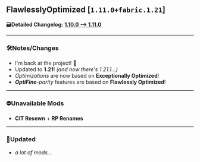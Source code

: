 ## FlawlesslyOptimized [`1.11.0+fabric.1.21`]

🗃️**Detailed Changelog:** [**1.10.0 --> 1.11.0**](https://github.com/UltimatChamp/FlawlesslyOptimized/compare/v1.10.0...1.11.0)

<hr>

### 🛠️Notes/Changes

- I'm back at the project! 🥳
- Updated to **1.21**! _(and now there's 1.21.1...)_
- _Optimizations_ are now based on **Exceptionally Optimized**!
- _**OptiFine**-parity_ features are based on **Flawlessly Optimized**!

<hr>

### ⛔Unavailable Mods

- **CIT Resewn** + **RP Renames**

<hr>

### 🔄️Updated

- _a lot of mods..._
